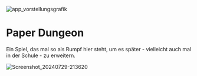![app_vorstellungsgrafik](https://github.com/user-attachments/assets/1541befe-2c2d-4da1-9e67-cbea31846320)
# Paper Dungeon
Ein Spiel, das mal so als Rumpf hier steht, um es später - vielleicht auch mal in der Schule - zu erweitern.

![Screenshot_20240729-213620](https://github.com/user-attachments/assets/138f320e-3801-428f-90e8-f9e88540028e)
